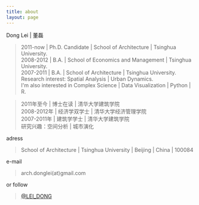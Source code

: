 ```yaml
---
title: about
layout: page
---
```


Dong Lei | 董磊

> 2011-now | Ph.D. Candidate | School of Architecture | Tsinghua University.  
> 2008-2012 | B.A. | School of Economics and Management | Tsinghua University.  
> 2007-2011 | B.A. | School of Architecture | Tsinghua University.  
> Research interest: Spatial Analysis | Urban Dynamics.  
> I'm also interested in Complex Science | Data Visualization | Python | R.

>2011年至今 | 博士在读 | 清华大学建筑学院  
2008-2012年 | 经济学双学士 | 清华大学经济管理学院  
2007-2011年 | 建筑学学士 | 清华大学建筑学院  
研究兴趣：空间分析 | 城市演化

adress 

> School of Architecture | Tsinghua University | Beijing | China | 100084

e-mail 

> arch.donglei(at)gmail.com

or follow 

> [@LEI_DONG](http://weibo.com/u/1995374987)

